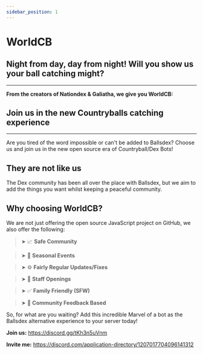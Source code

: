 ```yaml
---
sidebar_position: 1
---
```


# __WorldCB__

## __Night from day, day from night! Will you show us your ball catching might?__
---

**From the creators of Nationdex & Galiatha, we give you WorldCB:**



## Join us in the new Countryballs catching experience 
---
Are you tired of the word impossible or can't be added to Ballsdex? Choose us and join us in the new open source era of Countryball/Dex Bots!



## They are not like us
The Dex community has been all over the place with Ballsdex, but we aim to add the things you want whilst keeping a peaceful community.

## Why choosing WorldCB?
We are not just offering the open source JavaScript project on GitHub, we also offer the following:

> ➤ 📈 **Safe Community**

> ➤ 🎉 **Seasonal Events**

> ➤ ⚙️ **Fairly Regular Updates/Fixes**

> ➤ 👥 **Staff Openings**

> ➤ ✅ **Family Friendly (SFW)**

> ➤ 💪 **Community Feedback Based**

So, for what are you waiting? Add this incredible Marvel of a bot as the Ballsdex alternative experience to your server today!

**Join us:** https://discord.gg/tKh3n5uVnm

**Invite me:** https://discord.com/application-directory/1207017704096141312

